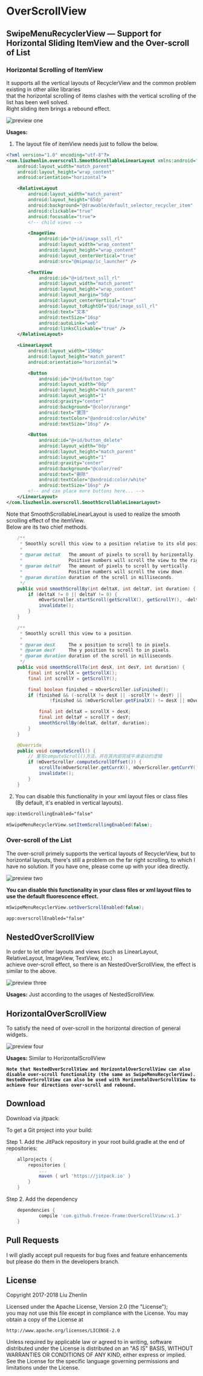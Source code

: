 # OverScrollView

## SwipeMenuRecyclerView — Support for Horizontal Sliding ItemView and the Over-scroll of List
### Horizontal Scrolling of ItemView
It supports all the vertical layouts of RecyclerView and the common problem existing in other alike libraries <br>
that the horizontal scrolling of items clashes with the vertical scrolling of the list has been well solved. <br>
Right sliding item brings a rebound effect.

![preview one](https://raw.githubusercontent.com/ApksHolder/OverScrollView/master/preview1.gif)

**Usages:**
1. The layout file of itemView needs just to follow the below.
```xml
<?xml version="1.0" encoding="utf-8"?>
<com.liuzhenlin.overscroll.SmoothScrollableLinearLayout xmlns:android="http://schemas.android.com/apk/res/android"
    android:layout_width="match_parent"
    android:layout_height="wrap_content"
    android:orientation="horizontal">

    <RelativeLayout
        android:layout_width="match_parent"
        android:layout_height="65dp"
        android:background="@drawable/default_selector_recycler_item"
        android:clickable="true"
        android:focusable="true">
        <!-- child views -->

        <ImageView
            android:id="@+id/image_ssll_rl"
            android:layout_width="wrap_content"
            android:layout_height="wrap_content"
            android:layout_centerVertical="true"
            android:src="@mipmap/ic_launcher" />

        <TextView
            android:id="@+id/text_ssll_rl"
            android:layout_width="match_parent"
            android:layout_height="wrap_content"
            android:layout_margin="5dp"
            android:layout_centerVertical="true"
            android:layout_toRightOf="@id/image_ssll_rl"
            android:text="文本"
            android:textSize="16sp"
            android:autoLink="web"
            android:linksClickable="true" />
    </RelativeLayout>

    <LinearLayout
        android:layout_width="150dp"
        android:layout_height="match_parent"
        android:orientation="horizontal">

        <Button
            android:id="@+id/button_top"
            android:layout_width="0dp"
            android:layout_height="match_parent"
            android:layout_weight="1"
            android:gravity="center"
            android:background="@color/orange"
            android:text="置顶"
            android:textColor="@android:color/white"
            android:textSize="16sp" />

        <Button
            android:id="@+id/button_delete"
            android:layout_width="0dp"
            android:layout_height="match_parent"
            android:layout_weight="1"
            android:gravity="center"
            android:background="@color/red"
            android:text="删除"
            android:textColor="@android:color/white"
            android:textSize="16sp" />
        <!-- and can place more buttons here... -->
    </LinearLayout>
</com.liuzhenlin.overscroll.SmoothScrollableLinearLayout>
```
Note that SmoothScrollableLinearLayout is used to realize the smooth scrolling effect of the itemView. <br>
Below are its two chief methods.
```Java
    /**
     * Smoothly scroll this view to a position relative to its old position.
     *
     * @param deltaX   The amount of pixels to scroll by horizontally.
     *                 Positive numbers will scroll the view to the right.
     * @param deltaY   The amount of pixels to scroll by vertically.
     *                 Positive numbers will scroll the view down.
     * @param duration duration of the scroll in milliseconds.
     */
    public void smoothScrollBy(int deltaX, int deltaY, int duration) {
        if (deltaX != 0 || deltaY != 0) {
            mOverScroller.startScroll(getScrollX(), getScrollY(), -deltaX, -deltaY, duration);
            invalidate();
        }
    }

    /**
     * Smoothly scroll this view to a position.
     *
     * @param desX     The x position to scroll to in pixels.
     * @param desY     The y position to scroll to in pixels.
     * @param duration duration of the scroll in milliseconds.
     */
    public void smoothScrollTo(int desX, int desY, int duration) {
        final int scrollX = getScrollX();
        final int scrollY = getScrollY();

        final boolean finished = mOverScroller.isFinished();
        if (finished && (-scrollX != desX || -scrollY != desY) ||
                !finished && (mOverScroller.getFinalX() != desX || mOverScroller.getFinalY() != desY)) {

            final int deltaX = scrollX + desX;
            final int deltaY = scrollY + desY;
            smoothScrollBy(deltaX, deltaY, duration);
        }
    }

    @Override
    public void computeScroll() {
        // 重写computeScroll()方法，并在其内部完成平滑滚动的逻辑
        if (mOverScroller.computeScrollOffset()) {
            scrollTo(mOverScroller.getCurrX(), mOverScroller.getCurrY());
            invalidate();
        }
    }
```
2. You can disable this functionality in your xml layout files or class files (By default, it's enabled in vertical layouts).
```xml  
app:itemScrollingEnabled="false"
```
```Java
mSwipeMenuRecyclerView.setItemScrollingEnabled(false);
```

### Over-scroll of the List
The over-scroll primely supports the vertical layouts of RecyclerView, but to horizontal layouts, there's still a problem on the far right scrolling, to which I have no solution. If you have one, please come up with your idea directly.

![preview two](https://raw.githubusercontent.com/ApksHolder/OverScrollView/master/preview2.gif)

**You can disable this functionality in your class files or xml layout files to use the default fluorescence effect.**
```Java
mSwipeMenuRecyclerView.setOverScrollEnabled(false);
```
```xml
app:overscrollEnabled="false"
```

## NestedOverScrollView
In order to let other layouts and views (such as LinearLayout, RelativeLayout, ImageView, TextView, etc.) <br>
achieve over-scroll effect, so there is an NestedOverScrollView, the effect is similar to the above.

![preview three](https://raw.githubusercontent.com/ApksHolder/OverScrollView/master/preview3.gif)

**Usages:** 
Just according to the usages of NestedScrollView.

## HorizontalOverScrollView
To satisfy the need of over-scroll in the horizontal direction of general widgets.

![preview four](https://raw.githubusercontent.com/ApksHolder/OverScrollView/master/preview4.gif)

**Usages:** 
Similar to HorizontalScrollView

**`Note that NestedOverScrollView and HorizontalOverScrollView can also disable over-scroll functionality (the same as SwipeMenuRecyclerView). NestedOverScrollView can also be used with HorizontalOverScrollView to achieve four directions over-scroll and rebound.`**

## Download
Download via jitpack:

To get a Git project into your build:

Step 1. Add the JitPack repository in your root build.gradle at the end of repositories:
```gradle
	allprojects {
		repositories {
			...
			maven { url 'https://jitpack.io' }
		}
	}
```
Step 2. Add the dependency
```gradle
	dependencies {
	        compile 'com.github.freeze-frame:OverScrollView:v1.3'
	}
```

## Pull Requests
I will gladly accept pull requests for bug fixes and feature enhancements but please do them in the developers branch.

## License
Copyright 2017-2018 Liu Zhenlin

Licensed under the Apache License, Version 2.0 (the "License"); <br>
you may not use this file except in compliance with the License. You may obtain a copy of the License at

    http://www.apache.org/licenses/LICENSE-2.0

Unless required by applicable law or agreed to in writing, software distributed under the License is distributed on an "AS IS" BASIS, WITHOUT WARRANTIES OR CONDITIONS OF ANY KIND, either express or implied. See the License for the specific language governing permissions and limitations under the License.
